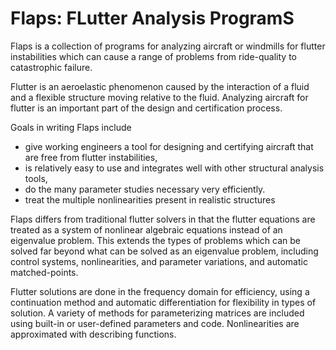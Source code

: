 # Flaps: FLutter Analysis ProgramS
Flaps is a collection of programs for analyzing aircraft
or windmills for flutter instabilities which can cause a
range of problems from ride-quality to catastrophic failure.

Flutter is an aeroelastic phenomenon caused by the interaction
of a fluid and a flexible structure moving relative to the
fluid. Analyzing aircraft for flutter is an important part
of the design and certification process.

Goals in writing Flaps include
  - give working engineers a tool for designing and certifying
    aircraft that are free from flutter instabilities,
  - is relatively easy to use and integrates well with other
    structural analysis tools,
  - do the many parameter studies necessary very efficiently.
  - treat the multiple nonlinearities present in realistic
    structures

Flaps differs from traditional flutter solvers in that the flutter
equations are treated as a system of nonlinear algebraic equations
instead of an eigenvalue problem. This extends the types of problems
which can be solved far beyond what can be solved as an eigenvalue problem,
including control systems, nonlinearities, and parameter variations,
and automatic matched-points.

Flutter solutions are done in the frequency domain for efficiency, using
a continuation method and automatic differentiation for flexibility in
types of solution.  A variety of methods for parameterizing matrices
are included using built-in or user-defined parameters and code.
Nonlinearities are approximated with describing functions.
